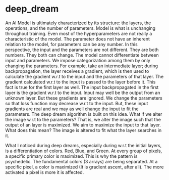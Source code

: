 # deep_dream
An AI Model is ultimately characterized by its structure: the layers, the operations, and the number of parameters. Model is what is unchanging throughout training. Even most of the hyperparameters are not really a characteristic of the model. The parameter does not have an inherent relation to the model, for parameters can be any number. In this perspective, the input and the parameters are not different. They are both numbers. They both can change. The model cannot differentiate between input and parameters. We impose categorization among them by only changing the parameters. For example, take an intermediate layer; during backpropagation, the layer receives a gradient, which is then used to calculate the gradient w.r.t to the input and the parameters of that layer. The gradient calculated w.r.t to the input is passed to the layer before it. This fact is true for the first layer as well. The input backpropagated in the first layer is the gradient w.r.t to the input. Input may well be the output from an unknown layer. But these gradients are ignored. We change the parameters so that loss function may decrease w.r.t to the input. But, these input gradients are real and we may as well change the input to fit the parameters. 
                The deep dream algorithm is built on this idea. What if we alter the image w.r.t to the parameters? That is, we alter the image such that the output of an layer is maximized. We aim to maximize the input to that layer. What does this mean? The image is altered to fit what the layer searches in it. 
                
                
   What I noticed during deep dreams, especially during w.r.t the initial layers, is a differentiation of colors. Red, Blue, and Green. At every group of pixels, a specific primary color is maximized. This is why the pattern is psychedelic. The fundamental colors (3 arrays) are being separated. At a specific pixel, a color is maximized (It is gradient ascent, after all). The more activated a pixel is more it is affected.
